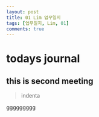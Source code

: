 ```yaml
---
layout: post
title: 01 Lim 업무일지
tags: [업무일지, Lim, 01]
comments: true
---
```


# todays journal

## this is second meeting
> indenta

ggggggggg

